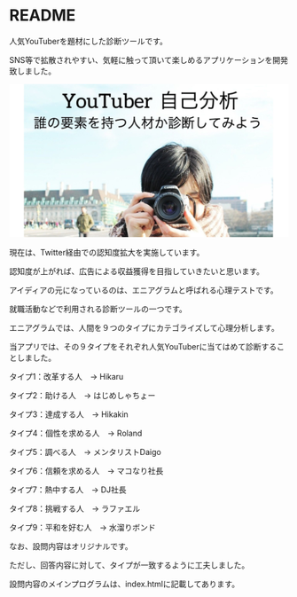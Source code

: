 # README

人気YouTuberを題材にした診断ツールです。

SNS等で拡散されやすい、気軽に触って頂いて楽しめるアプリケーションを開発致しました。

![画像名](https://github.com/hiwa1223/Youtuber-self-analytics/blob/master/YouTuber%E8%87%AA%E5%B7%B1%E5%88%86%E6%9E%901.jpg)

現在は、Twitter経由での認知度拡大を実施しています。

認知度が上がれば、広告による収益獲得を目指していきたいと思います。

アイディアの元になっているのは、エニアグラムと呼ばれる心理テストです。

就職活動などで利用される診断ツールの一つです。

エニアグラムでは、人間を９つのタイプにカテゴライズして心理分析します。

当アプリでは、その９タイプをそれぞれ人気YouTuberに当てはめて診断することしました。

タイプ1：改革する人　→ Hikaru

タイプ2：助ける人　→ はじめしゃちょー

タイプ3：達成する人　→ Hikakin

タイプ4：個性を求める人　→ Roland

タイプ5：調べる人　→ メンタリストDaigo

タイプ6：信頼を求める人　→ マコなり社長

タイプ7：熱中する人　→ DJ社長

タイプ8：挑戦する人　→ ラファエル

タイプ9：平和を好む人　→ 水溜りボンド

なお、設問内容はオリジナルです。

ただし、回答内容に対して、タイプが一致するように工夫しました。

設問内容のメインプログラムは、index.htmlに記載してあります。
